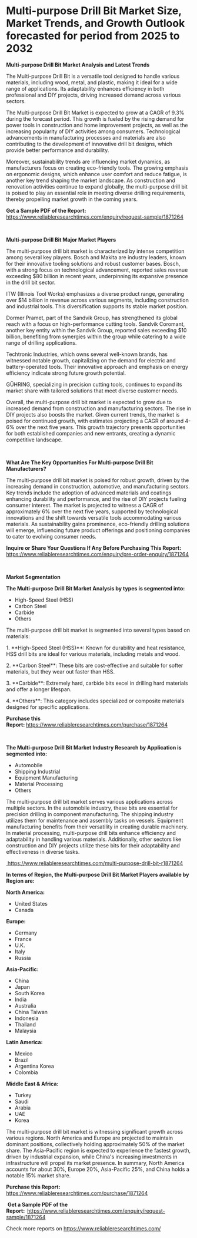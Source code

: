 <p><h1>Multi-purpose Drill Bit Market Size, Market Trends, and Growth Outlook forecasted for period from 2025 to 2032</h1></p><p><strong>Multi-purpose Drill Bit Market Analysis and Latest Trends</strong></p>
<p><p>The Multi-purpose Drill Bit is a versatile tool designed to handle various materials, including wood, metal, and plastic, making it ideal for a wide range of applications. Its adaptability enhances efficiency in both professional and DIY projects, driving increased demand across various sectors.</p><p>The Multi-purpose Drill Bit Market is expected to grow at a CAGR of 9.3% during the forecast period. This growth is fueled by the rising demand for power tools in construction and home improvement projects, as well as the increasing popularity of DIY activities among consumers. Technological advancements in manufacturing processes and materials are also contributing to the development of innovative drill bit designs, which provide better performance and durability.</p><p>Moreover, sustainability trends are influencing market dynamics, as manufacturers focus on creating eco-friendly tools. The growing emphasis on ergonomic designs, which enhance user comfort and reduce fatigue, is another key trend shaping the market landscape. As construction and renovation activities continue to expand globally, the multi-purpose drill bit is poised to play an essential role in meeting diverse drilling requirements, thereby propelling market growth in the coming years.</p></p>
<p><strong>Get a Sample PDF of the Report:&nbsp;</strong> <a href="https://www.reliableresearchtimes.com/enquiry/request-sample/1871264?utm_campaign=2454&utm_medium=2&utm_source=Github&utm_content=ia&utm_term=28022025&utm_id=multi-purpose-drill-bit">https://www.reliableresearchtimes.com/enquiry/request-sample/1871264</a></p>
<p>&nbsp;</p>
<p><strong>Multi-purpose Drill Bit Major Market Players</strong></p>
<p><p>The multi-purpose drill bit market is characterized by intense competition among several key players. Bosch and Makita are industry leaders, known for their innovative tooling solutions and robust customer bases. Bosch, with a strong focus on technological advancement, reported sales revenue exceeding $80 billion in recent years, underpinning its expansive presence in the drill bit sector.</p><p>ITW (Illinois Tool Works) emphasizes a diverse product range, generating over $14 billion in revenue across various segments, including construction and industrial tools. This diversification supports its stable market position.</p><p>Dormer Pramet, part of the Sandvik Group, has strengthened its global reach with a focus on high-performance cutting tools. Sandvik Coromant, another key entity within the Sandvik Group, reported sales exceeding $10 billion, benefiting from synergies within the group while catering to a wide range of drilling applications.</p><p>Techtronic Industries, which owns several well-known brands, has witnessed notable growth, capitalizing on the demand for electric and battery-operated tools. Their innovative approach and emphasis on energy efficiency indicate strong future growth potential.</p><p>GÜHRING, specializing in precision cutting tools, continues to expand its market share with tailored solutions that meet diverse customer needs.</p><p>Overall, the multi-purpose drill bit market is expected to grow due to increased demand from construction and manufacturing sectors. The rise in DIY projects also boosts the market. Given current trends, the market is poised for continued growth, with estimates projecting a CAGR of around 4-6% over the next five years. This growth trajectory presents opportunities for both established companies and new entrants, creating a dynamic competitive landscape.</p></p>
<p>&nbsp;</p>
<p><strong>What Are The Key Opportunities For Multi-purpose Drill Bit Manufacturers?</strong></p>
<p><p>The multi-purpose drill bit market is poised for robust growth, driven by the increasing demand in construction, automotive, and manufacturing sectors. Key trends include the adoption of advanced materials and coatings enhancing durability and performance, and the rise of DIY projects fueling consumer interest. The market is projected to witness a CAGR of approximately 6% over the next five years, supported by technological innovations and the shift towards versatile tools accommodating various materials. As sustainability gains prominence, eco-friendly drilling solutions will emerge, influencing future product offerings and positioning companies to cater to evolving consumer needs.</p></p>
<p><strong>Inquire or Share Your Questions If Any Before Purchasing This Report:</strong> <a href="https://www.reliableresearchtimes.com/enquiry/pre-order-enquiry/1871264?utm_campaign=2454&utm_medium=2&utm_source=Github&utm_content=ia&utm_term=28022025&utm_id=multi-purpose-drill-bit">https://www.reliableresearchtimes.com/enquiry/pre-order-enquiry/1871264</a></p>
<p>&nbsp;</p>
<p><strong>Market Segmentation</strong></p>
<p><strong>The Multi-purpose Drill Bit Market Analysis by types is segmented into:</strong></p>
<p><ul><li>High-Speed Steel (HSS)</li><li>Carbon Steel</li><li>Carbide</li><li>Others</li></ul></p>
<p><p>The multi-purpose drill bit market is segmented into several types based on materials: </p><p>1. **High-Speed Steel (HSS)**: Known for durability and heat resistance, HSS drill bits are ideal for various materials, including metals and wood.</p><p>2. **Carbon Steel**: These bits are cost-effective and suitable for softer materials, but they wear out faster than HSS. </p><p>3. **Carbide**: Extremely hard, carbide bits excel in drilling hard materials and offer a longer lifespan.</p><p>4. **Others**: This category includes specialized or composite materials designed for specific applications.</p></p>
<p><strong>Purchase this Report:&nbsp;</strong><a href="https://www.reliableresearchtimes.com/purchase/1871264?utm_campaign=2454&utm_medium=2&utm_source=Github&utm_content=ia&utm_term=28022025&utm_id=multi-purpose-drill-bit">https://www.reliableresearchtimes.com/purchase/1871264</a></p>
<p>&nbsp;</p>
<p><strong>The Multi-purpose Drill Bit Market Industry Research by Application is segmented into:</strong></p>
<p><ul><li>Automobile</li><li>Shipping Industrial</li><li>Equipment Manufacturing</li><li>Material Processing</li><li>Others</li></ul></p>
<p><p>The multi-purpose drill bit market serves various applications across multiple sectors. In the automobile industry, these bits are essential for precision drilling in component manufacturing. The shipping industry utilizes them for maintenance and assembly tasks on vessels. Equipment manufacturing benefits from their versatility in creating durable machinery. In material processing, multi-purpose drill bits enhance efficiency and adaptability in handling various materials. Additionally, other sectors like construction and DIY projects utilize these bits for their adaptability and effectiveness in diverse tasks.</p></p>
<p><a href="https://www.reliableresearchtimes.com/multi-purpose-drill-bit-r1871264?utm_campaign=2454&utm_medium=2&utm_source=Github&utm_content=ia&utm_term=28022025&utm_id=multi-purpose-drill-bit">&nbsp;https://www.reliableresearchtimes.com/multi-purpose-drill-bit-r1871264</a></p>
<p><strong>In terms of Region, the Multi-purpose Drill Bit Market Players available by Region are:</strong></p>
<p>
    <p> <strong> North America: </strong>
        <ul>
            <li>United States</li>
            <li>Canada</li>
        </ul>
        </p> 
    <p> <strong> Europe: </strong>
        <ul>
            <li>Germany</li>
            <li>France</li>
            <li>U.K.</li>
            <li>Italy</li>
            <li>Russia</li>
        </ul>
        </p> 
    <p> <strong> Asia-Pacific: </strong>
        <ul>
            <li>China</li>
            <li>Japan</li>
            <li>South Korea</li>
            <li>India</li>
            <li>Australia</li>
            <li>China Taiwan</li>
            <li>Indonesia</li>
            <li>Thailand</li>
            <li>Malaysia</li>
        </ul>
        </p> 
    <p> <strong> Latin America: </strong>
        <ul>
            <li>Mexico</li>
            <li>Brazil</li>
            <li>Argentina Korea</li>
            <li>Colombia</li>
        </ul>
        </p> 
    <p> <strong> Middle East & Africa: </strong>
        <ul>
            <li>Turkey</li>
            <li>Saudi</li>
            <li>Arabia</li>
            <li>UAE</li>
            <li>Korea</li>
        </ul>
    </p>
    </p>
<p><p>The multi-purpose drill bit market is witnessing significant growth across various regions. North America and Europe are projected to maintain dominant positions, collectively holding approximately 50% of the market share. The Asia-Pacific region is expected to experience the fastest growth, driven by industrial expansion, while China's increasing investments in infrastructure will propel its market presence. In summary, North America accounts for about 30%, Europe 20%, Asia-Pacific 25%, and China holds a notable 15% market share.</p></p>
<p><strong>Purchase this Report: </strong><a href="https://www.reliableresearchtimes.com/purchase/1871264?utm_campaign=2454&utm_medium=2&utm_source=Github&utm_content=ia&utm_term=28022025&utm_id=multi-purpose-drill-bit">https://www.reliableresearchtimes.com/purchase/1871264</a></p>
<p>&nbsp;<strong>Get a Sample PDF of the Report:&nbsp;&nbsp;</strong><a href="https://www.reliableresearchtimes.com/enquiry/request-sample/1871264?utm_campaign=2454&utm_medium=2&utm_source=Github&utm_content=ia&utm_term=28022025&utm_id=multi-purpose-drill-bit">https://www.reliableresearchtimes.com/enquiry/request-sample/1871264</a></p>
<p><strong></strong></p>
<p>Check more reports on <a href="https://www.reliableresearchtimes.com/?utm_campaign=2454&utm_medium=2&utm_source=Github&utm_content=ia&utm_term=28022025&utm_id=multi-purpose-drill-bit">https://www.reliableresearchtimes.com/</a></p>